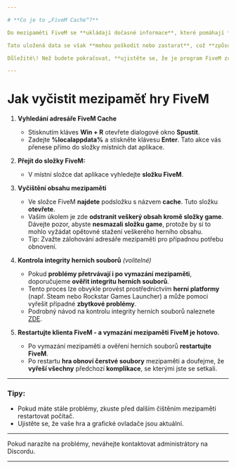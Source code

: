 ```yaml
---

# **Co je to „FiveM Cache“?**

Do mezipaměti FiveM se **ukládají dočasné informace**, které pomáhají **rychlému načítání** hry.

Tato uložená data se však **mohou poškodit nebo zastarat**, což **způsobuje chyby, pády** nebo **velkou velikost souboru**.

Důležité\! Než budete pokračovat, **ujistěte se, že je program FiveM zcela uzavřen**. 

---
```


# **Jak vyčistit mezipaměť hry FiveM**

1. **Vyhledání adresáře FiveM Cache**  
   * Stisknutím kláves **Win \+ R** otevřete dialogové okno **Spustit**.  
   * Zadejte **%localappdata%** a stiskněte klávesu **Enter**. Tato akce vás přenese přímo do složky místních dat aplikace.

2. **Přejít do složky FiveM:**  
   * V místní složce dat aplikace vyhledejte **složku FiveM**.

3. **Vyčištění obsahu mezipaměti**  
   * Ve složce FiveM **najdete** podsložku s názvem **cache**. Tuto složku **otevřete**.   
   * Vaším úkolem je zde **odstranit veškerý obsah kromě složky game**. Dávejte pozor, abyste **nesmazali složku game**, protože by si to mohlo vyžádat opětovné stažení veškerého herního obsahu.  
   * Tip: Zvažte zálohování adresáře mezipaměti pro případnou potřebu obnovení.

4. **Kontrola integrity herních souborů** *(volitelné)*  
   * Pokud **problémy přetrvávají i po vymazání mezipaměti**, doporučujeme **ověřit integritu herních souborů**.   
   * Tento proces lze obvykle provést prostřednictvím **herní platformy** (např. Steam nebo Rockstar Games Launcher) a může pomoci vyřešit případné **zbytkové problémy**.  
   * Podrobný návod na kontrolu integrity herních souborů naleznete [ZDE](http://tror.eu).

5. **Restartujte klienta FiveM \- a vymazání mezipaměti FiveM je hotovo.**  
   * Po vymazání mezipaměti a ověření herních souborů **restartujte FiveM**.   
   * Po restartu **hra obnoví čerstvé soubory** mezipaměti a doufejme, že **vyřeší všechny** předchozí **komplikace**, se kterými jste se setkali.

---

### **Tipy:**

* Pokud máte stále problémy, zkuste před dalším čištěním mezipaměti restartovat počítač.  
* Ujistěte se, že vaše hra a grafické ovladače jsou aktuální.

---

Pokud narazíte na problémy, neváhejte kontaktovat administrátory na Discordu.

---

